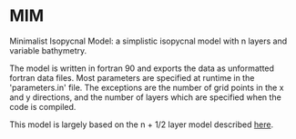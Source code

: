 # MIM
Minimalist Isopycnal Model: a simplistic isopycnal model with n layers and variable bathymetry.

The model is written in fortran 90 and exports the data as unformatted fortran data files. Most parameters are specified at runtime in the 'parameters.in' file. The exceptions are the number of grid points in the x and y directions, and the number of layers which are specified when the code is compiled.

This model is largely based on the n + 1/2 layer model described [here](https://doddridge.me/code/).
